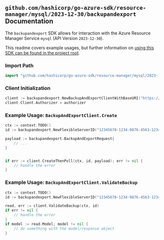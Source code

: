 
## `github.com/hashicorp/go-azure-sdk/resource-manager/mysql/2023-12-30/backupandexport` Documentation

The `backupandexport` SDK allows for interaction with the Azure Resource Manager Service `mysql` (API Version `2023-12-30`).

This readme covers example usages, but further information on [using this SDK can be found in the project root](https://github.com/hashicorp/go-azure-sdk/tree/main/docs).

### Import Path

```go
import "github.com/hashicorp/go-azure-sdk/resource-manager/mysql/2023-12-30/backupandexport"
```


### Client Initialization

```go
client := backupandexport.NewBackupAndExportClientWithBaseURI("https://management.azure.com")
client.Client.Authorizer = authorizer
```


### Example Usage: `BackupAndExportClient.Create`

```go
ctx := context.TODO()
id := backupandexport.NewFlexibleServerID("12345678-1234-9876-4563-123456789012", "example-resource-group", "flexibleServerValue")

payload := backupandexport.BackupAndExportRequest{
	// ...
}


if err := client.CreateThenPoll(ctx, id, payload); err != nil {
	// handle the error
}
```


### Example Usage: `BackupAndExportClient.ValidateBackup`

```go
ctx := context.TODO()
id := backupandexport.NewFlexibleServerID("12345678-1234-9876-4563-123456789012", "example-resource-group", "flexibleServerValue")

read, err := client.ValidateBackup(ctx, id)
if err != nil {
	// handle the error
}
if model := read.Model; model != nil {
	// do something with the model/response object
}
```
